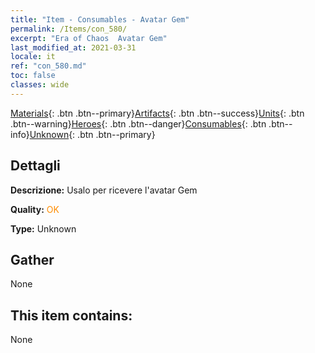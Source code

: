 ```yaml
---
title: "Item - Consumables - Avatar Gem"
permalink: /Items/con_580/
excerpt: "Era of Chaos  Avatar Gem"
last_modified_at: 2021-03-31
locale: it
ref: "con_580.md"
toc: false
classes: wide
---
```

 [Materials](/it/Items/){: .btn .btn--primary}[Artifacts](/it/Items/Artifacts/){: .btn .btn--success}[Units](/it/Items/Units/){: .btn .btn--warning}[Heroes](/it/Items/Heroes/){: .btn .btn--danger}[Consumables](/it/Items/Consumables/){: .btn .btn--info}[Unknown](/it/Items/Unknown/){: .btn .btn--primary}

## Dettagli
 **Descrizione:** Usalo per ricevere l'avatar Gem

 **Quality:** <span style="color: #FF8C00">OK</span>

 **Type:** Unknown

## Gather

  None

## This item contains:

  None

